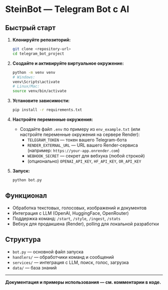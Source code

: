 # SteinBot — Telegram Bot с AI

## Быстрый старт

1. **Клонируйте репозиторий:**
   ```bash
   git clone <repository-url>
   cd telegram_bot_project
   ```
2. **Создайте и активируйте виртуальное окружение:**
   ```bash
   python -m venv venv
   # Windows:
   venv\Scripts\activate
   # Linux/Mac:
   source venv/bin/activate
   ```
3. **Установите зависимости:**
   ```bash
   pip install -r requirements.txt
   ```
4. **Настройте переменные окружения:**
   - Создайте файл `.env` по примеру из `env_example.txt` (или настройте переменные окружения на сервере Render):
     - `TELEGRAM_TOKEN` — токен вашего Telegram-бота
     - `RENDER_EXTERNAL_URL` — URL вашего Render-сервиса (например: `https://your-app.onrender.com`)
     - `WEBHOOK_SECRET` — секрет для вебхука (любой строкой)
     - (опционально) `OPENAI_API_KEY`, `HF_API_KEY`, `OR_API_KEY`

5. **Запуск:**
   ```bash
   python bot.py
   ```

## Функционал
- Обработка текстовых, голосовых, изображений и документов
- Интеграция с LLM (OpenAI, HuggingFace, OpenRouter)
- Поддержка команд: `/start`, `/style`, `/ingest`, `/stats`
- Вебхук для продакшена (Render), polling для локальной разработки

## Структура
- `bot.py` — основной файл запуска
- `handlers/` — обработчики команд и сообщений
- `services/` — интеграция с LLM, поиск, голос, загрузка
- `data/` — база знаний

---

**Документация и примеры использования — см. комментарии в коде.**
